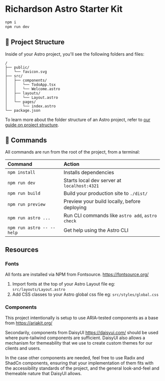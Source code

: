 # Richardson Astro Starter Kit

```sh
npm i
npm run dev
```

## 🚀 Project Structure

Inside of your Astro project, you'll see the following folders and files:

```text
/
├── public/
│   └── favicon.svg
├── src/
│   ├── components/
│   │   └── TodoApp.tsx
│   │   └── Welcome.astro
│   ├── layouts/
│   │   └── Layout.astro
│   └── pages/
│       └── index.astro
└── package.json
```

To learn more about the folder structure of an Astro project, refer to [our guide on project structure](https://docs.astro.build/en/basics/project-structure/).

## 🧞 Commands

All commands are run from the root of the project, from a terminal:

| Command                   | Action                                           |
| :------------------------ | :----------------------------------------------- |
| `npm install`             | Installs dependencies                            |
| `npm run dev`             | Starts local dev server at `localhost:4321`      |
| `npm run build`           | Build your production site to `./dist/`          |
| `npm run preview`         | Preview your build locally, before deploying     |
| `npm run astro ...`       | Run CLI commands like `astro add`, `astro check` |
| `npm run astro -- --help` | Get help using the Astro CLI                     |

## Resources

### Fonts

All fonts are installed via NPM from Fontsource. https://fontsource.org/

1. Import fonts at the top of your Astro Layout file eg: `src/layouts/Layout.astro`
2. Add CSS classes to your Astro global css file eg: `src/styles/global.css`

### Components

This project intentionally is setup to use ARIA-tested components as a base from https://ariakit.org/

Secondarily, components from DaisyUI https://daisyui.com/ should be used where pure-tailwind components are sufficient. DaisyUI also allows a mechanism for themeability that we use to create custom themes for our clients and users.

In the case other components are needed, feel free to use Radix and ShadCn components, ensuring that your implementation of them fits with the accessibility standards of the project, and the general look-and-feel and themeable nature that DaisyUI allows.


